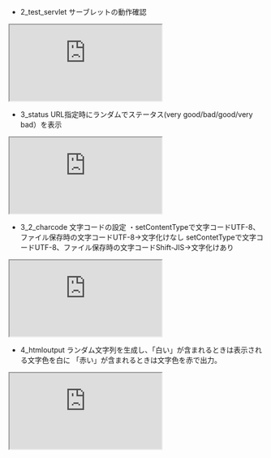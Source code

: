 - 2_test_servlet サーブレットの動作確認
<iframe src="http://test-env.eba-xjhshmsq.us-east-1.elasticbeanstalk.com/2_test_servlet/HelloServlet"></iframe>

- 3_status URL指定時にランダムでステータス(very good/bad/good/very bad）を表示
<iframe src="http://test-env.eba-xjhshmsq.us-east-1.elasticbeanstalk.com/3_status/sts"></iframe>

- 3_2_charcode 文字コードの設定 ・setContentTypeで文字コードUTF-8​、ファイル保存時の文字コードUTF-8​→文字化けなし setContetTypeで文字コードUTF-8​、ファイル保存時の文字コードShift-JIS​→文字化けあり
<iframe src="http://test-env.eba-xjhshmsq.us-east-1.elasticbeanstalk.com/3_2_charcode/sts"></iframe>

- 4_htmloutput ランダム文字列を生成し、「白い」が含まれるときは表示される文字色を白に 「赤い」が含まれるときは文字色を赤で出力。
<iframe src="http://test-env.eba-xjhshmsq.us-east-1.elasticbeanstalk.com/4_htmloutput/kadai4/sts"></iframe>
